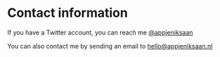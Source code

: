 # Contact information

If you have a Twitter account, you can reach me [@appjeniksaan](https://twitter.com/appjeniksaan)

You can also contact me by sending an email to [hello@appjeniksaan.nl](mailto:hello@appjeniksaan.nl)
